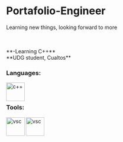 # **Portafolio-Engineer**
Learning new things, looking forward to more

<br> 
<br>
**-Learning C++**
<br>
**UDG student, Cualtos**


### **Languages:**
<img align="left" alt="c++" width="50px" src="https://upload.wikimedia.org/wikipedia/commons/thumb/1/18/ISO_C%2B%2B_Logo.svg/1822px-ISO_C%2B%2B_Logo.svg.png" />  

  
<br> 
<br>
 

### **Tools:**  

<img align="left" alt="vsc" width="50px" src="https://upload.wikimedia.org/wikipedia/commons/thumb/9/9a/Visual_Studio_Code_1.35_icon.svg/2048px-Visual_Studio_Code_1.35_icon.svg.png" /> 
<img align="left" alt="vsc" width="50px" src="https://dl.flathub.org/repo/appstream/x86_64/icons/128x128/org.codeblocks.codeblocks.png"  />

<br>
<br>
